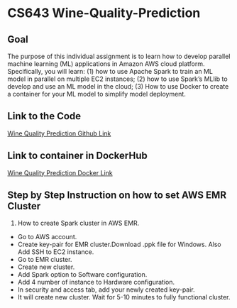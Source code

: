 # CS643 Wine-Quality-Prediction
## Goal
The purpose of this individual assignment is to learn how to develop parallel machine learning (ML) applications in Amazon AWS cloud platform. Specifically, you will learn: (1) how to use Apache Spark to train an ML model in parallel on multiple EC2 instances; (2) how to use Spark’s MLlib to develop and use an ML model in the cloud; (3) How to use Docker to create a container for your ML model to simplify model deployment.

## Link to the Code
[Wine Quality Prediction Github Link](https://github.com/Yash-2903/CS643-Wine-Quality-Prediction)
## Link to container in DockerHub
[Wine Quality Prediction Docker Link](https://hub.docker.com/repository/docker/yash290397/winequalityprediction)
## Step by Step Instruction on how to set AWS EMR Cluster

1. How to create Spark cluster in AWS EMR.

- Go to AWS account.
- Create key-pair for EMR cluster.Download .ppk file for Windows. Also Add SSH to EC2 instance.
- Go to EMR cluster.
- Create new cluster.
- Add Spark option to Software configuration.
- Add 4 number of instance to Hardware configuration.
- In security and access tab, add your newly created key-pair.
- It will create new cluster. Wait for 5-10 minutes to fully functional cluster.
